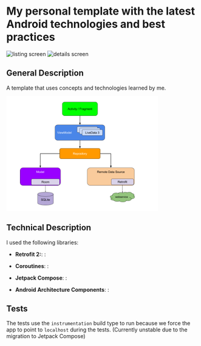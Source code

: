 # My personal template with the latest Android technologies and best practices
<div class="images-container">
  <img src="captures/Screenshot_1523145822.png" alt="listing screen" width="400"/>
  <img src="captures/Screenshot_1523145868.png" alt="details screen" width="400"/>
</div>

## General Description

A template that uses concepts and technologies learned by me.

<img src="captures/android_arch.png" alt="details screen" width="400"/>

## Technical Description

I used the following libraries:
- **Retrofit 2:**: :

- **Coroutines**: :

- **Jetpack Compose**: : 

- **Android Architecture Components**: : 


## Tests

The tests use the `instrumentation` build type to run because we force the app to point to `localhost` during the tests.
(Currently unstable due to the migration to Jetpack Compose)
